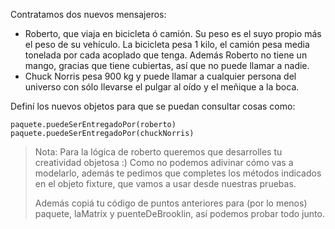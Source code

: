 Contratamos dos nuevos mensajeros:

* Roberto, que viaja en bicicleta ó camión. Su peso es el suyo propio más el peso de su vehículo. La bicicleta pesa 1 kilo, el camión pesa media tonelada por cada acoplado que tenga. Además Roberto no tiene un mango, gracias que tiene cubiertas, así que no puede llamar a nadie.
* Chuck Norris pesa 900 kg y puede llamar a cualquier persona del universo con sólo llevarse el pulgar al oído y el meñique a la boca.

Definí los nuevos objetos para que se puedan consultar cosas como:

```wollok
paquete.puedeSerEntregadoPor(roberto)
paquete.puedeSerEntregadoPor(chuckNorris)
```

> Nota: Para la lógica de roberto queremos que desarrolles tu creatividad objetosa :) Como no podemos adivinar cómo vas a modelarlo, además te pedimos que completes los métodos indicados en el objeto fixture, que vamos a usar desde nuestras pruebas.
>
> Además copiá tu código de puntos anteriores para (por lo menos) paquete, laMatrix y puenteDeBrooklin, así podemos probar todo junto.